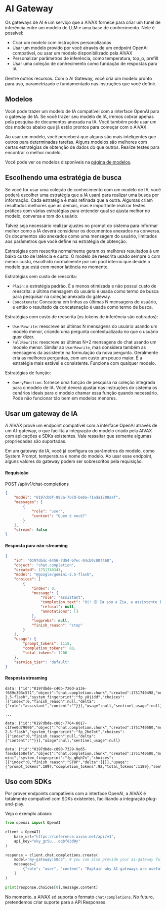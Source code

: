 # AI Gateway

Os gateways de AI é um serviço que a AIVAX fornece para criar um túnel de inferência entre um modelo de LLM e uma base de conhecimento. Nele é possível:

- Criar um modelo com instruções personalizadas
- Usar um modelo provido por você através de um endpoint OpenAI compatível, ou usar um modelo disponibilizado pela AIVAX
- Personalizar parâmetros de inferência, como temperatura, top_p, prefill
- Usar uma coleção de conhecimento como fundação de respostas para IA

Dentre outros recursos. Com o AI Gateway, você cria um modelo pronto para uso, parametrizado e fundamentado nas instruções que você definir.

## Modelos

Você pode trazer um modelo de IA compatível com a interface OpenAI para o gateway de IA. Se você trazer seu modelo de IA, iremos cobrar apenas pela pesquisa de documentos anexada na IA. Você também pode usar um dos modelos abaixo que já estão prontos para começar com o AIVAX.

Ao usar um modelo, você perceberá que alguns são mais inteligentes que outros para determinadas tarefas. Alguns modelos são melhores com certas estratégias de obtenção de dados do que outros. Realize testes para encontrar o melhor modelo.

Você pode ver os modelos disponíveis na [página de modelos](/docs/models).

## Escolhendo uma estratégia de busca

Se você for usar uma coleção de conhecimento com um modelo de IA, você poderá escolher uma estratégia que a IA usará para realizar uma busca por informação. Cada estratégia é mais refinada que a outra. Algumas criam resultados melhores que as demais, mas é importante realizar testes práticos com várias estratégias para entender qual se ajusta melhor no modelo, conversa e tom do usuário.

Talvez seja necessário realizar ajustes no prompt do sistema para informar melhor como a IA deverá considerar os documentos anexados na conversa. Os documentos são anexados como uma mensagem do usuário, limitados aos parâmetros que você define na estratégia de obtenção.

Estratégias com reescrita normalmente geram os melhores resultados à um baixo custo de latência e custo. O modelo de reescrita usado sempre o com menor custo, escolhido normalmente por um pool interno que decide o modelo que está com menor latência no momento.

Estratégias sem custo de reescrita:

- `Plain`: a estratégia padrão. É a menos otimizada e não possui custo de reescrita: a última mensagem do usuário é usada como termo de busca para pesquisar na coleção anexada do gateway.
- `Concatenate`: Concatena em linhas as últimas N mensagens do usuário, e então o resultado da concatenação é usada como termo de busca.

Estratégias com custo de reescrita (os tokens de inferência são cobrados):

- `UserRewrite`: reescreve as últimas N mensagens do usuário usando um modelo menor, criando uma pergunta contextualizada no que o usuário quer dizer.
- `FullRewrite`: reescreve as últimas N*2 mensagens do chat usando um modelo menor. Similar ao `UserRewrite`, mas considera também as mensagens da assistente na formulação da nova pergunta. Geralmente cria as melhores perguntas, com um custo um pouco maior. É a estratégia mais estável e consistente. Funciona com qualquer modelo.

Estratégias de função:

- `QueryFunction`: fornece uma função de pesquisa na coleção integrada para o modelo de IA. Você deverá ajustar nas instruções do sistema os cenários ideais para o modelo chamar essa função quando necessário. Pode não funcionar tão bem em modelos menores.

## Usar um gateway de IA

A AIVAX provê um endpoint compatível com a interface OpenAI através de um AI-gateway, o que facilita a integração do modelo criado pela AIVAX com aplicações e SDKs existentes. Vale ressaltar que somente algumas propriedades são suportadas.

Em um gateway de IA, você já configura os parâmetros do modelo, como System Prompt, temperatura e nome do modelo. Ao usar esse endpoint, alguns valores do gateway podem ser sobrescritos pela requisição.

#### Requisição

<div class="request-item post">
    <span>POST</span>
    <span>
        /api/v1/chat-completions
    </span>
</div>

```json
{
    "model": "0197cb0f-893a-7b7d-be0a-71ada1208aaf",
    "messages": [
        {
            "role": "user",
            "content": "Quem é você?"
        }
    ],
    "stream": false
}
```

#### Resposta para não-streaming

```json
{
    "id": "0197dbdc-6456-7d54-b7ec-04cb9c80f460",
    "object": "chat.completion",
    "created": 1751740343,
    "model": "@google/gemini-2.5-flash",
    "choices": [
        {
            "index": 0,
            "message": {
                "role": "assistant",
                "completion_text": "Oi! 😊 Eu sou a Zia, a assistente inteligente do Zé do Ingresso. Tô aqui pra te ajudar com tudo sobre ingressos, eventos, e tudo que rola na nossa querida São José do Rio Preto. Se precisar de alguma coisa, tipo saber sobre nomeação de ja o bagulho, só chamar! Vamos juntos aproveitar tudo o que tiver rolando! O que você precisa? 🥳 ",
                "refusal": null,
                "annotations": []
            },
            "logprobs": null,
            "finish_reason": "stop"
        }
    ],
    "usage": {
        "prompt_tokens": 1118,
        "completion_tokens": 88,
        "total_tokens": 1206
    },
    "service_tier": "default"
}
```

#### Resposta streaming

```text
data: {"id":"0197dbde-c40b-720d-a13e-f689c303c571","object":"chat.completion.chunk","created":1751740498,"model":"@google/gemini-2.5-flash","system_fingerprint":"fp_y8jidd","choices":[{"index":0,"finish_reason":null,"delta":{"role":"assistant","content":""}}],"usage":null,"sentinel_usage":null}

...

data: {"id":"0197dbde-c88c-7764-8017-c1fee0d79096","object":"chat.completion.chunk","created":1751740500,"model":"@google/gemini-2.5-flash","system_fingerprint":"fp_2he7ot","choices":[{"index":0,"finish_reason":null,"delta":{"content":""}}],"usage":null,"sentinel_usage":null}

data: {"id":"0197dbde-c890-7329-9e65-faecbe158efa","object":"chat.completion.chunk","created":1751740500,"model":"@aivax\/sentinel-mini","system_fingerprint":"fp_q6qh7x","choices":[{"index":0,"finish_reason":"STOP","delta":{}}],"usage":{"prompt_tokens":1097,"completion_tokens":92,"total_tokens":1189},"sentinel_usage":null}
```

## Uso com SDKs

Por prover endpoints compatíveis com a interface OpenAI, a AIVAX é totalmente compatível com SDKs existentes, facilitando a integração plug-and-play.

Veja o exemplo abaixo:

```python
from openai import OpenAI
 
client = OpenAI(
    base_url="https://inference.aivax.net/api/v1",
    api_key="oky_gr5u...oqbfd3d9y"
)
 
response = client.chat.completions.create(
    model="my-gateway:50c3", # you can also provide your ai-gateway full ID here
    messages=[
        {"role": "user", "content": "Explain why AI-gateways are useful."}
    ]
)
 
print(response.choices[0].message.content)
```

No momento, a AIVAX só suporta o formato `chat/completions`. No futuro, pretendemos criar suporte para a API Responses.